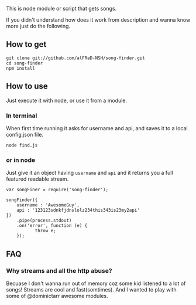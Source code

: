 This is node module or script that gets songs.

If you didn't understand how does it work from description and wanna know more just do the following.

## How to get

    git clone git://github.com/alFReD-NSH/song-finder.git
    cd song-finder
    npm install

## How to use

Just execute it with node, or use it from a module.

### In terminal

When first time running it asks for username and api, and saves it to a local config.json file.

    node find.js

### or in node

Just give it an object having `username` and `api` and it returns you a full featured readable stream.

    var songFiner = require('song-finder');

    songFinder({
        username : 'AwesomeGuy',
        api : '123123sdnkfjdnslolz234this343is23my2api'
    })
        .pipe(process.stdout)
        .on('error', function (e) {
               throw e;
        });
## FAQ

### Why streams and all the http abuse?

Becuase I don't wanna run out of memory coz some kid listened to a lot of songs! Streams are cool and fast(somtimes). And I wanted to play with some of @dominictarr awesome modules.
